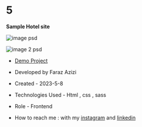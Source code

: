# 5

**Sample Hotel site**

![image psd](https://github.com/Faraz-Azizi-Developer/5/assets/140517125/305d2183-664c-45b8-a8ce-66328674caa4)

![image 2 psd](https://github.com/Faraz-Azizi-Developer/5/assets/140517125/19ba69fd-79ca-44e9-934e-483447c8b236)

- [Demo Project](https://faraz-azizi-developer.github.io/5/)

- Developed by Faraz Azizi

- Created - 2023-5-8

- Technologies Used - Html , css , sass

- Role - Frontend

- How to reach me : with my [instagram](https://www.instagram.com/faraz_azizi_developer) and [linkedin](https://www.linkedin.com/in/faraz-azizi-developer)
